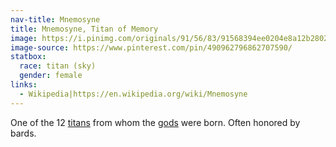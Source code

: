 ```yaml
---
nav-title: Mnemosyne
title: Mnemosyne, Titan of Memory
image: https://i.pinimg.com/originals/91/56/83/91568394ee0204e8a12b28023ca42a1c.jpg
image-source: https://www.pinterest.com/pin/490962796862707590/
statbox:
  race: titan (sky)
  gender: female
links:
  - Wikipedia|https://en.wikipedia.org/wiki/Mnemosyne
---
```


One of the 12 [titans](../creatures/titans) from whom the [gods](../creatures/eternals) were born. Often honored by bards.
